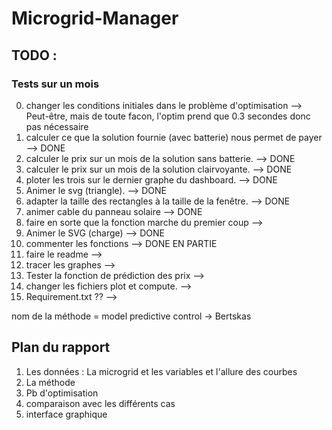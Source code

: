 # Microgrid-Manager

## TODO :

### Tests sur un mois

0) changer les conditions initiales dans le problème d'optimisation
  --> Peut-être, mais de toute facon, l'optim prend que 0.3 secondes donc pas nécessaire
1) calculer ce que la solution fournie (avec batterie) nous permet de payer
  --> DONE
2) calculer le prix sur un mois de la solution sans batterie.
  --> DONE
3) calculer le prix sur un mois de la solution clairvoyante.
  --> DONE
4) ploter les trois sur le dernier graphe du dashboard.
  --> DONE
5) Animer le svg (triangle).
  --> DONE
6) adapter la taille des rectangles à la taille de la fenêtre.
  --> DONE
7) animer cable du panneau solaire
  --> DONE
8) faire en sorte que la fonction marche du premier coup
  -->
9) Animer le SVG (charge)
  --> DONE
10) commenter les fonctions
  --> DONE EN PARTIE
11) faire le readme
  -->
12) tracer les graphes
  -->
13) Tester la fonction de prédiction des prix
  -->
14) changer les fichiers plot et compute.
  -->
15) Requirement.txt ??
  -->

nom de la méthode = model predictive control -> Bertskas

## Plan du rapport
1) Les données : La microgrid et les variables et l'allure des courbes
2) La méthode
3) Pb d'optimisation
4) comparaison avec les différents cas
5) interface graphique
